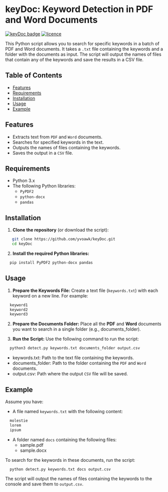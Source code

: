 # keyDoc: Keyword Detection in PDF and Word Documents
[![keyDoc badge](https://img.shields.io/badge/keyDoc-ready%20to%20use-brightgreen)](https://github.com/yvoawk/keyDoc)
[![licence](https://img.shields.io/badge/Licence-MIT%20%2B%20file%20LICENSE-blue)](https://github.com/yvoawk/keyDoc/blob/master/LICENSE.md)

This Python script allows you to search for specific keywords in a batch of PDF and Word documents. It takes a `.txt` file containing the keywords and a folder with the documents as input. The script will output the names of files that contain any of the keywords and save the results in a CSV file.

## Table of Contents

- [Features](#features)
- [Requirements](#requirements)
- [Installation](#installation)
- [Usage](#usage)
- [Example](#example)

## Features

- Extracts text from `PDF` and `Word` documents.
- Searches for specified keywords in the text.
- Outputs the names of files containing the keywords.
- Saves the output in a `CSV` file.

## Requirements

- Python 3.x
- The following Python libraries:
  - `PyPDF2`
  - `python-docx`
  - `pandas`

## Installation

1. **Clone the repository** (or download the script):

```bash
   git clone https://github.com/yvoawk/keyDoc.git
   cd keyDoc
````

2. **Install the required Python libraries:**

```bash
  pip install PyPDF2 python-docx pandas
```
## Usage

1. **Prepare the Keywords File:**
Create a text file (`keywords.txt`) with each keyword on a new line. For example:

```txt
  keyword1
  keyword2
  keyword3
```

2. **Prepare the Documents Folder:**
Place all the **PDF** and **Word** documents you want to search in a single folder (e.g., documents_folder).

3. **Run the Script:**
Use the following command to run the script:

````bash
  python3 detect.py keywords.txt documents_folder output.csv
````

- keywords.txt: Path to the text file containing the keywords.
- documents_folder: Path to the folder containing the `PDF` and `Word` documents.
- output.csv: Path where the output `CSV` file will be saved.

## Example

Assume you have:

  - A file named `keywords.txt` with the following content:

```txt
  molestie
  lorem
  ipsum
```

  - A folder named `docs` containing the following files:
    - sample.pdf
    - sample.docx

To search for the keywords in these documents, run the script:

```bash
  python detect.py keywords.txt docs output.csv
```

The script will output the names of files containing the keywords to the console and save them to `output.csv`.
